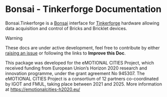 # **Bonsai - Tinkerforge** Documentation

Bonsai.Tinkerforge is a [Bonsai](https://bonsai-rx.org/) interface for [Tinkerforge](https://www.tinkerforge.com/) hardware allowing data acquisition and control of Bricks and Bricklet devices.

> [!Warning]
> These docs are under active development, feel free to contribute by either [raising an issue](https://github.com/emotional-cities/tinkerforge/issues) or following the links to **Improve this Doc**.

This package was developed for the eMOTIONAL CITIES Project, which received funding from European Union’s Horizon 2020 research and innovation programme, under the grant agreement No 945307. The eMOTIONAL CITIES Project is a consortium of 12 partners co-coordinated by IGOT and FMUL, taking place between 2021 and 2025. More information at https://emotionalcities-h2020.eu/
